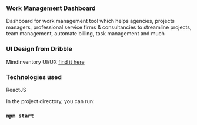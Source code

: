 ### Work Management Dashboard

Dashboard for work management tool which helps agencies, projects managers, professional service firms & consultancies to streamline projects, team management, automate billing, task management and much


### UI Design from Dribble
MindInventory UI/UX [find it here](https://dribbble.com/shots/17100836-Work-Management-Dashboard-Exploration)

### Technologies used
ReactJS

In the project directory, you can run:

### `npm start`


